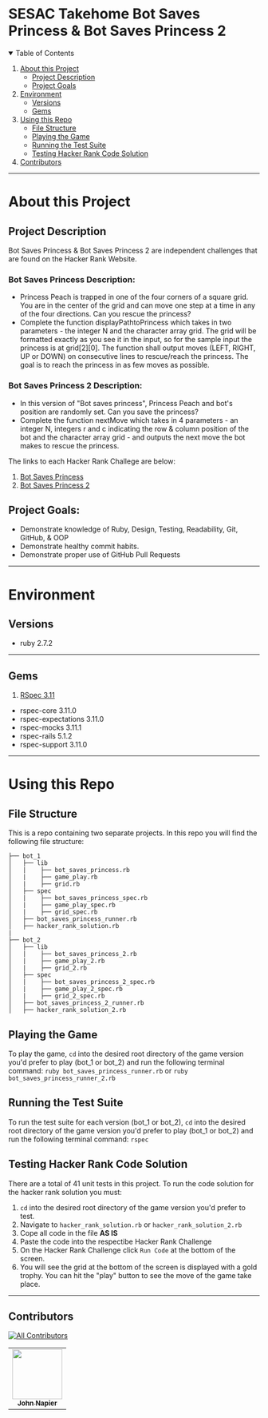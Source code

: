 # SESAC Takehome Bot Saves Princess & Bot Saves Princess 2


<details open="open">
  <summary>Table of Contents</summary>
  <ol>
  <li>
      <a href="#about-this-project">About this Project</a>
      <ul>
        <li><a href="#project-description">Project Description</a></li>
        <li><a href="#project-goals">Project Goals</a></li>
      </ul>
    </li>
    <li>
      <a href="#environment">Environment</a>
      <ul>
        <li><a href="#versions">Versions</a></li>
        <li><a href="#gems">Gems</a></li>
        </li>
      </ul>
    </li>
    <li>
      <a href="#using-this-repo">Using this Repo</a>
      <ul>
        <li><a href="#file-structure">File Structure</a></li>
        <li><a href="#playing-the-game">Playing the Game</a></li>
        <li><a href="#running-the-test-suite">Running the Test Suite</a></li>
        <li><a href="#testing-hacker-rank-code-solution">Testing Hacker Rank Code Solution</a></li>
        </li>
      </ul>
    </li>
    <li>
      <a href="#contributors">Contributors</a>
    </li>
  </ol>
</details>

----------

# About this Project 

## Project Description

Bot Saves Princess & Bot Saves Princess 2 are independent challenges that are found on the Hacker Rank Website.
### Bot Saves Princess Description: 
- Princess Peach is trapped in one of the four corners of a square grid. You are in the center of the grid and can move one step at a time in any of the four directions. Can you rescue the princess?
- Complete the function displayPathtoPrincess which takes in two parameters - the integer N and the character array grid. The grid will be formatted exactly as you see it in the input, so for the sample input the princess is at grid[2][0]. The function shall output moves (LEFT, RIGHT, UP or DOWN) on consecutive lines to rescue/reach the princess. The goal is to reach the princess in as few moves as possible. 

### Bot Saves Princess 2 Description: 
- In this version of "Bot saves princess", Princess Peach and bot's position are randomly set. Can you save the princess?
- Complete the function nextMove which takes in 4 parameters - an integer N, integers r and c indicating the row & column position of the bot and the character array grid - and outputs the next move the bot makes to rescue the princess.

The links to each Hacker Rank Challege are below:
1. [Bot Saves Princess](https://www.hackerrank.com/challenges/saveprincess)
2. [Bot Saves Princess 2](https://www.hackerrank.com/challenges/saveprincess2)


## Project Goals:

- Demonstrate knowledge of Ruby, Design, Testing, Readability, Git, GitHub, & OOP
- Demonstrate healthy commit habits.
- Demonstrate proper use of GitHub Pull Requests

----------

# Environment

## Versions

- ruby 2.7.2

----------

## Gems

1. [RSpec 3.11](https://rubygems.org/gems/rspec/versions/3.11.0)
- rspec-core 3.11.0
- rspec-expectations 3.11.0
- rspec-mocks 3.11.1
- rspec-rails 5.1.2
- rspec-support 3.11.0

----------

# Using this Repo

## File Structure
This is a repo containing two separate projects. In this repo you will find the following file structure: 
```
├── bot_1
│   ├── lib
│   |    ├── bot_saves_princess.rb
│   |    ├── game_play.rb
│   |    ├── grid.rb
│   ├── spec
│   |    ├── bot_saves_princess_spec.rb
│   |    ├── game_play_spec.rb
│   |    ├── grid_spec.rb
│   ├── bot_saves_princess_runner.rb
│   ├── hacker_rank_solution.rb
|
├── bot_2
│   ├── lib
│   |    ├── bot_saves_princess_2.rb
│   |    ├── game_play_2.rb
│   |    ├── grid_2.rb
│   ├── spec
│   |    ├── bot_saves_princess_2_spec.rb
│   |    ├── game_play_2_spec.rb
│   |    ├── grid_2_spec.rb
│   ├── bot_saves_princess_2_runner.rb
│   ├── hacker_rank_solution_2.rb
```

## Playing the Game 
To play the game, ```cd``` into the desired root directory of the game version you'd prefer to play (bot_1 or bot_2) and run the following terminal command: `ruby bot_saves_princess_runner.rb` or `ruby bot_saves_princess_runner_2.rb`

## Running the Test Suite
To run the test suite for each version (bot_1 or bot_2), ```cd``` into the desired root directory of the game version you'd prefer to play (bot_1 or bot_2) and run the following terminal command: `rspec` 

## Testing Hacker Rank Code Solution
There are a total of 41 unit tests in this project. To run the code solution for the hacker rank solution you must:
1. ```cd``` into the desired root directory of the game version you'd prefer to test.
2. Navigate to ```hacker_rank_solution.rb``` or ```hacker_rank_solution_2.rb```
3. Cope all code in the file **AS IS**
4. Paste the code into the respectibe Hacker Rank Challenge
5. On the Hacker Rank Challenge click ```Run Code``` at the bottom of the screen.
6. You will see the grid at the bottom of the screen is displayed with a gold trophy. You can hit the "play" button to see the move of the game take place.

----------

## Contributors 

<!-- ALL-CONTRIBUTORS-BADGE:START - Do not remove or modify this section -->
[![All Contributors](https://img.shields.io/badge/all_contributors-1-blue.svg?style=flat-square)](#contributors-)
<!-- ALL-CONTRIBUTORS-BADGE:END -->

<!-- ALL-CONTRIBUTORS-LIST:START - Do not remove or modify this section -->
<!-- prettier-ignore-start -->
<!-- markdownlint-disable -->
<table>
  <tr>
    <td align="center"><a href="https://github.com/JCNapier"><img src="https://avatars.githubusercontent.com/u/81737385?v=4?s=100" width="100px;" alt=""/><br /><sub><b>John Napier</b></sub></a><br /><a href="https://github.com/JCNapier/bot_saves_princess/commits?author=JCNapier" </a></td>

</table>

<!-- markdownlint-restore -->
<!-- prettier-ignore-end -->

<!-- ALL-CONTRIBUTORS-LIST:END -->

